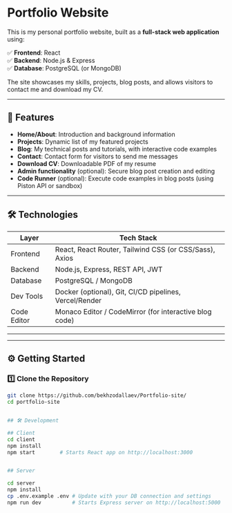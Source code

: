 # Portfolio Website

This is my personal portfolio website, built as a **full-stack web application** using:

✅ **Frontend**: React  
✅ **Backend**: Node.js & Express  
✅ **Database**: PostgreSQL (or MongoDB)

The site showcases my skills, projects, blog posts, and allows visitors to contact me and download my CV.  

---

## 🌟 Features

- **Home/About**: Introduction and background information  
- **Projects**: Dynamic list of my featured projects  
- **Blog**: My technical posts and tutorials, with interactive code examples  
- **Contact**: Contact form for visitors to send me messages  
- **Download CV**: Downloadable PDF of my resume  
- **Admin functionality** (optional): Secure blog post creation and editing  
- **Code Runner** (optional): Execute code examples in blog posts (using Piston API or sandbox)

---

## 🛠️ Technologies

| Layer      | Tech Stack                         |
|------------|------------------------------------|
| Frontend   | React, React Router, Tailwind CSS (or CSS/Sass), Axios |
| Backend    | Node.js, Express, REST API, JWT |
| Database   | PostgreSQL / MongoDB               |
| Dev Tools  | Docker (optional), Git, CI/CD pipelines, Vercel/Render |
| Code Editor| Monaco Editor / CodeMirror (for interactive blog code) |

---

---

## ⚙️ Getting Started

### 1️⃣ Clone the Repository
```bash
git clone https://github.com/bekhzodallaev/Portfolio-site/
cd portfolio-site


## 🛠️ Development

## Client
cd client
npm install
npm start        # Starts React app on http://localhost:3000


## Server

cd server
npm install
cp .env.example .env # Update with your DB connection and settings
npm run dev          # Starts Express server on http://localhost:5000
